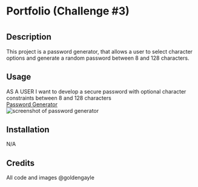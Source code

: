# Portfolio (Challenge #3)
# 
## Description
This project is a password generator, that allows a user to select character options and generate a random password between 8 and 128 characters. 

## Usage
AS A USER I want to develop a secure password with optional character constraints between 8 and 128 characters
<br><a href="https://goldengayle.github.io/PasswordGenerator/"> Password Generator</a>
<br><img src="passwordgeneratorscreenshot.png" alt="screenshot of password generator">

## Installation
N/A


## Credits
All code and images @goldengayle